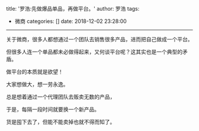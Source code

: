 title: '罗浩:先做爆品单品，再做平台。'
author: 罗浩
tags:
  - 微商
categories: []
date: 2018-12-02 23:28:00
---
关于微商，很多人都想通过一个团队去销售很多产品，进而把自己做成一个平台。

但很多人连一个单品都未必做得起来，又何谈平台呢？这其实也是一个典型的矛盾。

做平台的本质就是欲望！

大家想做大，想一劳永逸。

总是想着通过一个代理团队去贩卖无数的产品，

于是，每隔一段时间就要换一个新产品。

货是囤下去了，但能不能卖掉也就不得而知了。